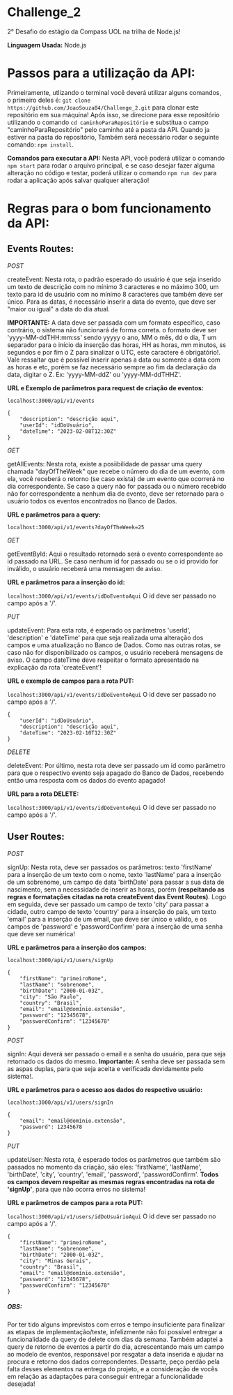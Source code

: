 # **Challenge_2**

2° Desafio do estágio da Compass UOL na trilha de Node.js!

**Linguagem Usada:** Node.js

# **Passos para a utilização da API:**

Primeiramente, utlizando o terminal você deverá utilizar alguns comandos, o primeiro deles é: `git clone https://github.com/JoaoSouza04/Challenge_2.git` para clonar este repositório em sua máquina! Após isso, se direcione para esse repositório utilizando o comando `cd caminhoParaRepositório` e substitua o campo "caminhoParaRepositório" pelo caminho até a pasta da API. Quando ja estiver na pasta do repositório, Também será necessário rodar o seguinte comando: `npm install`.

**Comandos para executar a API:** Nesta API, você poderá utilizar o comando `npm start` para rodar o arquivo principal, e se caso desejar fazer alguma alteração no código e testar, poderá utilizar o comando `npm run dev` para rodar a aplicação após salvar qualquer alteração!

# **Regras para o bom funcionamento da API:**

## **Events Routes:**

_POST_

createEvent: Nesta rota, o padrão esperado do usuário é que seja inserido um texto de descrição com no mínimo 3 caracteres e no máximo 300, um texto para id de usuário com no mínimo 8 caracteres que também deve ser único. Para as datas, é necessário inserir a data do evento, que deve ser "maior ou igual" a data do dia atual.

**IMPORTANTE:**
A data deve ser passada com um formato específico, caso contrário, o sistema não funcionará de forma correta. o formato deve ser 'yyyy-MM-ddTHH:mm:ss' sendo yyyyy o ano, MM o mês, dd o dia, T um separador para o início da inserção das horas, HH as horas, mm minutos, ss segundos e por fim o Z para sinalizar o UTC, este caractere é obrigatório!. Vale ressaltar que é possível inserir apenas a data ou somente a data com as horas e etc, porém se faz necessário sempre ao fim da declaração da data, digitar o Z. Ex: 'yyyy-MM-ddZ' ou 'yyyy-MM-ddTHHZ'.

**URL e Exemplo de parâmetros para request de criação de eventos:**

`localhost:3000/api/v1/events`

```
{
    "description": "descrição aqui",
    "userId": "idDoUsuário",
    "dateTime": "2023-02-08T12:30Z"
}
```

_GET_

getAllEvents: Nesta rota, existe a posiibilidade de passar uma query chamada "dayOfTheWeek" que recebe o número do dia de um evento, com ela, você receberá o retorno (se caso exista) de um evento que ocorrerá no dia correspondente. Se caso a query não for passada ou o número recebido não for correspondente a nenhum dia de evento, deve ser retornado para o usuário todos os eventos encontrados no Banco de Dados.

**URL e parâmetros para a query:**

`localhost:3000/api/v1/events?dayOfTheWeek=25`

_GET_

getEventById: Aqui o resultado retornado será o evento correspondente ao id passado na URL. Se caso nenhum id for passado ou se o id provido for inválido, o usuário receberá uma mensagem de aviso.

**URL e parâmetros para a inserção do id:**

`localhost:3000/api/v1/events/idDoEventoAqui`
O id deve ser passado no campo após a '/'.

_PUT_

updateEvent: Para esta rota, é esperado os parâmetros 'userId', 'description' e 'dateTime' para que seja realizada uma alteração dos campos e uma atualização no Banco de Dados. Como nas outras rotas, se caso não for disponibilizado os campos, o usuário receberá mensagens de aviso. O campo dateTime deve respeitar o formato apresentado na explicação da rota 'createEvent'!

**URL e exemplo de campos para a rota PUT:**

`localhost:3000/api/v1/events/idDoEventoAqui`
O id deve ser passado no campo após a '/'.

```
{
    "userId": "idDoUsuário",
    "description": "descrição aqui",
    "dateTime": "2023-02-10T12:30Z"
}
```

_DELETE_

deleteEvent: Por último, nesta rota deve ser passado um id como parâmetro para que o respectivo evento seja apagado do Banco de Dados, recebendo então uma resposta com os dados do evento apagado!

**URL para a rota DELETE:**

`localhost:3000/api/v1/events/idDoEventoAqui`
O id deve ser passado no campo após a '/'.

## **User Routes:**

_POST_

signUp: Nesta rota, deve ser passados os parâmetros: texto 'firstName' para a inserção de um texto com o nome, texto 'lastName' para a inserção de um sobrenome, um campo de data 'birthDate' para passar a sua data de nascimento, sem a necessidade de inserir as horas, porém **(respeitando as regras e formatações citadas na rota createEvent das Event Routes)**. Logo em seguida, deve ser passado um campo de texto 'city' para passar a cidade, outro campo de texto 'country' para a inserção do país, um texto 'email' para a inserção de um email, que deve ser único e válido, e os campos de 'password' e 'passwordConfirm' para a inserção de uma senha que deve ser numérica!

**URL e parâmetros para a inserção dos campos:**

`localhost:3000/api/v1/users/signUp`

```
{
    "firstName": "primeiroNome",
    "lastName": "sobrenome",
    "birthDate": "2000-01-03Z",
    "city": "São Paulo",
    "country": "Brasil",
    "email": "email@domínio.extensão",
    "password": "12345678",
    "passwordConfirm": "12345678"
}
```

_POST_

signIn: Aqui deverá ser passado o email e a senha do usuário, para que seja retornado os dados do mesmo. **Importante:** A senha deve ser passada sem as aspas duplas, para que seja aceita e verificada devidamente pelo sistema!.

**URL e parâmetros para o acesso aos dados do respectivo usuário:**

`localhost:3000/api/v1/users/signIn`

```
{
    "email": "email@domínio.extensão",
    "password": 12345678
}
```

_PUT_

updateUser: Nesta rota, é esperado todos os parâmetros que também são passados no momento da criação, são eles: 'firstName', 'lastName', 'birthDate', 'city', 'country', 'email', 'password', 'passwordConfirm'. **Todos os campos devem respeitar as mesmas regras encontradas na rota de 'signUp'**, para que não ocorra erros no sistema!

**URL e parâmetros de campos para a rota PUT:**

`localhost:3000/api/v1/users/idDoUsuárioAqui`
O id deve ser passado no campo após a '/'.

```
{
    "firstName": "primeiroNome",
    "lastName": "sobrenome",
    "birthDate": "2000-01-03Z",
    "city": "Minas Gerais",
    "country": "Brasil",
    "email": "email@domínio.extensão",
    "password": "12345678",
    "passwordConfirm": "12345678"
}
```

##### **OBS:**

Por ter tido alguns imprevistos com erros e tempo insuficiente para finalizar as etapas de implementação/teste, infelizmente não foi possível entregar a funcionalidade da query de delete com dias da semana. Também adaptei a query de retorno de eventos a partir do dia, acrescentando mais um campo ao modelo de eventos, responsável por resgatar a data inserida e ajudar na procura e retorno dos dados correpondentes. Dessarte, peço perdão pela falta desses elementos na entrega do projeto, e a consideração de vocês em relação as adaptações para conseguir entregar a funcionalidade desejada!
